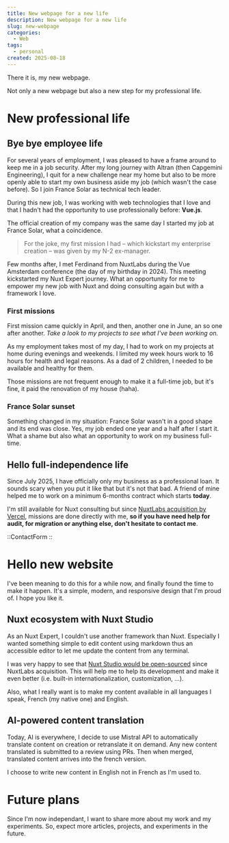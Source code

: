 ```yaml
---
title: New webpage for a new life
description: New webpage for a new life
slug: new-webpage
categories:
  - Web
tags:
  - personal
created: 2025-08-18
---
```


There it is, my new webpage. 

Not only a new webpage but also a new step for my professional life.

# New professional life

## Bye bye employee life

For several years of employment, I was pleased to have a frame around to keep me in a job security. After my long journey with Altran (then Capgemini Engineering), I quit for a new challenge near my home but also to be more openly able to start my own business aside my job (which wasn't the case before). So I join France Solar as technical tech leader.

During this new job, I was working with web technologies that I love and that I hadn't had the opportunity to use professionally before: **Vue.js**.

The official creation of my company was the same day I started my job at France Solar, what a coincidence.

> For the joke, my first mission I had – which kickstart my enterprise creation – was given by my N-2 ex-manager.

Few months after, I met Ferdinand from NuxtLabs during the Vue Amsterdam conference (the day of my birthday in 2024). This meeting kickstarted my Nuxt Expert journey. What an opportunity for me to empower my new job with Nuxt and doing consulting again but with a framework I love.

### First missions

First mission came quickly in April, and then, another one in June, an so one after another. *Take a look to my projects to see what I've been working on.*

As my employment takes most of my day, I had to work on my projects at home during evenings and weekends. I limited my week hours work to 16 hours for health and legal reasons. As a dad of 2 children, I needed to be available and healthy for them.

Those missions are not frequent enough to make it a full-time job, but it's fine, it paid the renovation of my house (haha).

### France Solar sunset

Something changed in my situation: France Solar wasn't in a good shape and its end was close. Yes, my job ended one year and a half after I start it. What a shame but also what an opportunity to work on my business full-time.

## Hello full-independence life

Since July 2025, I have officially only my business as a professional loan. It sounds scary when you put it like that but it's not that bad. A friend of mine helped me to work on a minimum 6-months contract which starts **today**.

I'm still available for Nuxt consulting but since [NuxtLabs acquisition by Vercel](https://vercel.com/blog/nuxtlabs-joins-vercel), missions are done directly with me, **so if you have need help for audit, for migration or anything else, don't hesitate to contact me**.

::ContactForm
::

# Hello new website

I've been meaning to do this for a while now, and finally found the time to make it happen. It's a simple, modern, and responsive design that I'm proud of. I hope you like it.

## Nuxt ecosystem with Nuxt Studio

As an Nuxt Expert, I couldn't use another framework than Nuxt. Especially I wanted something simple to edit content using markdown thus an accessible editor to let me update the content from any terminal. 

I was very happy to see that [Nuxt Studio would be open-sourced](https://nuxtlabs.com/blog) since NuxtLabs acquisition. This will help me to help its development and make it even better (i.e. built-in internationalization, customization, ...).

Also, what I really want is to make my content available in all languages I speak, French (my native one) and English.

## AI-powered content translation

Today, AI is everywhere, I decide to use Mistral API to automatically translate content on creation or retranslate it on demand. Any new content translated is submitted to a review using PRs. Then when merged, translated content arrives into the french version.

I choose to write new content in English not in French as I'm used to.

# Future plans

Since I'm now independant, I want to share more about my work and my experiments. So, expect more articles, projects, and experiments in the future.

